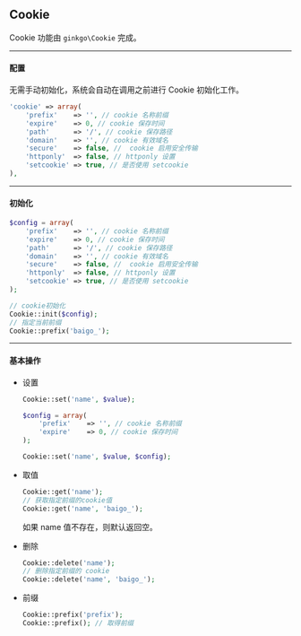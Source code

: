 ## Cookie

Cookie 功能由 `ginkgo\Cookie` 完成。

----------

#### 配置

无需手动初始化，系统会自动在调用之前进行 Cookie 初始化工作。

``` php
'cookie' => array(
    'prefix'    => '', // cookie 名称前缀
    'expire'    => 0, // cookie 保存时间
    'path'      => '/', // cookie 保存路径
    'domain'    => '', // cookie 有效域名
    'secure'    => false, //  cookie 启用安全传输
    'httponly'  => false, // httponly 设置
    'setcookie' => true, // 是否使用 setcookie
),
```

----------

#### 初始化

``` php
$config = array(
    'prefix'    => '', // cookie 名称前缀
    'expire'    => 0, // cookie 保存时间
    'path'      => '/', // cookie 保存路径
    'domain'    => '', // cookie 有效域名
    'secure'    => false, //  cookie 启用安全传输
    'httponly'  => false, // httponly 设置
    'setcookie' => true, // 是否使用 setcookie
);

// cookie初始化
Cookie::init($config);
// 指定当前前缀
Cookie::prefix('baigo_');
```

----------

#### 基本操作

* 设置

    ``` php
    Cookie::set('name', $value);

    $config = array(
        'prefix'    => '', // cookie 名称前缀
        'expire'    => 0, // cookie 保存时间
    );

    Cookie::set('name', $value, $config);
    ```

* 取值

    ``` php
    Cookie::get('name');
    // 获取指定前缀的cookie值
    Cookie::get('name', 'baigo_');
    ```

    如果 name 值不存在，则默认返回空。

* 删除

    ``` php
    Cookie::delete('name');
    // 删除指定前缀的 cookie
    Cookie::delete('name', 'baigo_');
    ```

* 前缀

    ``` php
    Cookie::prefix('prefix');
    Cookie::prefix(); // 取得前缀
    ```